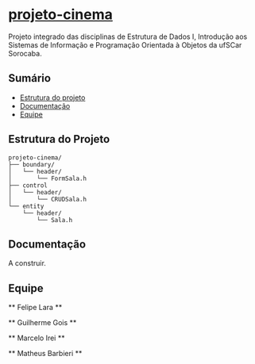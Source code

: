 # [projeto-cinema](https://github.com/guilhermegois/projeto-cinema)

Projeto integrado das disciplinas de Estrutura de Dados I, Introdução aos Sistemas de Informação e Programação Orientada à Objetos da ufSCar Sorocaba.

## Sumário

 - [Estrutura do projeto](#estrutura)
 - [Documentação](#documentacao)
 - [Equipe](#equipe)

## Estrutura do Projeto

```
projeto-cinema/
├── boundary/
│   └── header/
│       └── FormSala.h
├── control
│   └── header/
│       └── CRUDSala.h
└── entity
    └── header/
        └── Sala.h
```

## Documentação

A construir.

## Equipe

** Felipe Lara **

** Guilherme Gois **

** Marcelo Irei **

** Matheus Barbieri **
